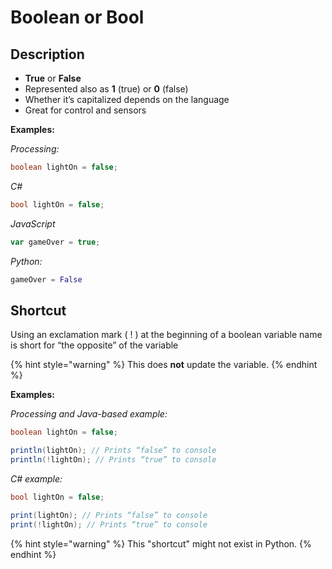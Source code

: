 # Boolean or Bool

## Description

* **True** or **False**
* Represented also as **1** \(true\) or **0** \(false\)
* Whether it’s capitalized depends on the language
* Great for control and sensors

**Examples:**

_Processing:_

```java
boolean lightOn = false;
```

_C\#_

```csharp
bool lightOn = false;
```

_JavaScript_

```javascript
var gameOver = true;
```

  _Python:_

```python
gameOver = False
```

## Shortcut

Using an exclamation mark \( ! \) at the beginning of a boolean variable name is short for “the opposite” of the variable

{% hint style="warning" %}
This does **not** update the variable.
{% endhint %}

**Examples:**

_Processing and Java-based example:_

```java
boolean lightOn = false;

println(lightOn); // Prints “false” to console
println(!lightOn); // Prints “true” to console

```

_C\# example:_

```csharp
bool lightOn = false;

print(lightOn); // Prints “false” to console
print(!lightOn); // Prints “true” to console

```

{% hint style="warning" %}
This "shortcut" might not exist in Python.
{% endhint %}

